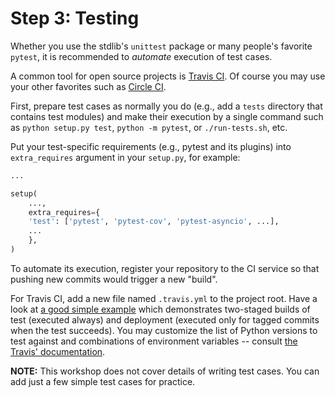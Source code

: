 # Step 3: Testing

Whether you use the stdlib's `unittest` package or many people's favorite `pytest`, it is recommended to *automate* execution of test cases.

A common tool for open source projects is [Travis CI](https://travis-ci.com).
Of course you may use your other favorites such as [Circle CI](https://circleci.com/).

First, prepare test cases as normally you do (e.g., add a `tests` directory that contains test modules) and make their execution by a single command such as `python setup.py test`, `python -m pytest`, or `./run-tests.sh`, etc.

Put your test-specific requirements (e.g., pytest and its plugins) into `extra_requires` argument in your `setup.py`, for example:

```python
...

setup(
    ...,
    extra_requires={
	'test': ['pytest', 'pytest-cov', 'pytest-asyncio', ...],
	...
    },
)
```

To automate its execution, register your repository to the CI service so that pushing new commits would trigger a new "build".

For Travis CI, add a new file named `.travis.yml` to the project root.
Have a look at [a good simple example](https://github.com/achimnol/aiotools/blob/master/.travis.yml) which demonstrates two-staged builds of test (executed always) and deployment (executed only for tagged commits when the test succeeds).
You may customize the list of Python versions to test against and combinations of environment variables -- consult [the Travis' documentation](https://docs.travis-ci.com/user/languages/python/).

**NOTE:** This workshop does not cover details of writing test cases.
You can add just a few simple test cases for practice.
